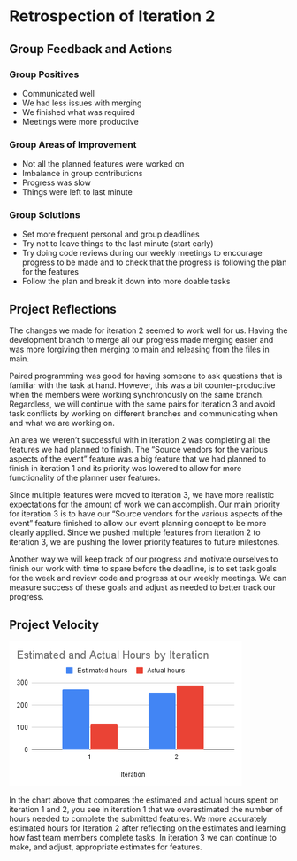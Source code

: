 # Retrospection of Iteration 2

## Group Feedback and Actions

### Group Positives
- Communicated well
- We had less issues with merging  
- We finished what was required
- Meetings were more productive

### Group Areas of Improvement
- Not all the planned features were worked on 
- Imbalance in group contributions
- Progress was slow 
- Things were left to last minute


### Group Solutions
- Set more frequent personal and group deadlines 
- Try not to leave things to the last minute (start early)
- Try doing code reviews during our weekly meetings to encourage progress to be made and to check that the progress is following the plan for the features
- Follow the plan and break it down into more doable tasks

## Project Reflections
The changes we made for iteration 2 seemed to work well for us. Having the development branch to merge all our progress made merging easier and was more forgiving then merging to main and releasing from the files in main. 

Paired programming was good for having someone to ask questions that is familiar with the task at hand. However, this was a bit counter-productive when the members were working synchronously on the same branch. Regardless, we will continue with the same pairs for iteration 3 and avoid task conflicts by working on different branches and communicating when and what we are working on. 

An area we weren’t successful with in iteration 2 was completing all the features we had planned to finish. The “Source vendors for the various aspects of the event” feature was a big feature that we had planned to finish in iteration 1 and its priority was lowered to allow for more functionality of the planner user features. 

Since multiple features were moved to iteration 3, we have more realistic expectations for the amount of work we can accomplish. Our main priority for iteration 3 is to have our “Source vendors for the various aspects of the event” feature finished to allow our event planning concept to be more clearly applied. Since we pushed multiple features from iteration 2 to iteration 3, we are pushing the lower priority features to future milestones.

Another way we will keep track of our progress and motivate ourselves to finish our work with time to spare before the deadline, is to set task goals for the week and review code and progress at our weekly meetings. We can measure success of these goals and adjust as needed to better track our progress. 


## Project Velocity

![](Estimated-and-Actual-Hours-by-Iteration.png)

In the chart above that compares the estimated and actual hours spent on iteration 1 and 2, you see in iteration 1 that we overestimated the number of hours needed to complete the submitted features. We more accurately estimated hours for Iteration 2 after reflecting on the estimates and learning how fast team members complete tasks. In iteration 3 we can continue to make, and adjust, appropriate estimates for features. 
 